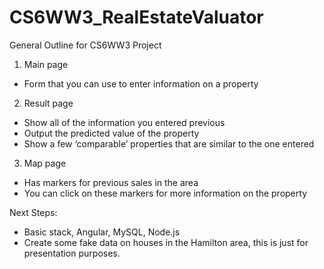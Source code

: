 # CS6WW3_RealEstateValuator

General Outline for CS6WW3 Project
1) Main page
- Form that you can use to enter information on a property
2) Result page
- Show all of the information you entered previous
- Output the predicted value of the property
- Show a few ‘comparable’ properties that are similar to the one entered
3) Map page
- Has markers for previous sales in the area
- You can click on these markers for more information on the property
 
Next Steps:
- Basic stack, Angular, MySQL, Node.js
- Create some fake data on houses in the Hamilton area, this is just for presentation purposes.
